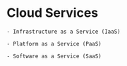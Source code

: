 # Cloud Services


	- Infrastructure as a Service (IaaS)

	- Platform as a Service (PaaS)

	- Software as a Service (SaaS)